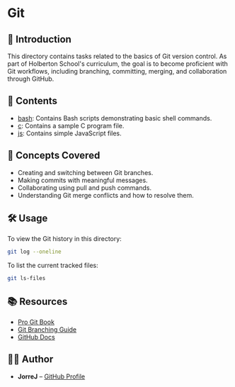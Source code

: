# Git

## 📘 Introduction

This directory contains tasks related to the basics of Git version control. As part of Holberton School's curriculum, the goal is to become proficient with Git workflows, including branching, committing, merging, and collaboration through GitHub.

## 📁 Contents

- [bash](https://github.com/JorreJ/holbertonschool-zero_day/tree/update_script/git/bash): Contains Bash scripts demonstrating basic shell commands.
- [c](https://github.com/JorreJ/holbertonschool-zero_day/tree/update_script/git/c): Contains a sample C program file.
- [js](https://github.com/JorreJ/holbertonschool-zero_day/tree/update_script/git/js): Contains simple JavaScript files.

## 🧠 Concepts Covered

- Creating and switching between Git branches.
- Making commits with meaningful messages.
- Collaborating using pull and push commands.
- Understanding Git merge conflicts and how to resolve them.

## 🛠️ Usage

To view the Git history in this directory:

```bash
git log --oneline
```

To list the current tracked files:

```bash
git ls-files
```

## 📚 Resources

- [Pro Git Book](https://git-scm.com/book/en/v2)
- [Git Branching Guide](https://learngitbranching.js.org/)
- [GitHub Docs](https://docs.github.com/en/get-started)

## 🧑‍🎓 Author

- **JorreJ** – [GitHub Profile](https://github.com/JorreJ)
